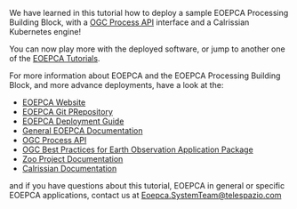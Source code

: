 We have learned in this tutorial how to deploy a sample EOEPCA Processing Building Block, with a [OGC Process API](https://ogcapi.ogc.org/processes/) interface and a Calrissian Kubernetes engine!

You can now play more with the deployed software, or jump to another one of the [EOEPCA Tutorials](https://killercoda.com/eoepca/).

For more information about EOEPCA and the EOEPCA Processing Building Block, and more advance deployments, have a look at the:
 - [EOEPCA Website](https://eoepca.org/)
 - [EOEPCA Git PRepository](https://github.com/EOEPCA/)
 - [EOEPCA Deployment Guide](https://eoepca.readthedocs.io/projects/deploy/en/latest/)
 - [General EOEPCA Documentation](https://eoepca.readthedocs.io/)
 - [OGC Process API](https://ogcapi.ogc.org/processes/)
 - [OGC Best Practices for Earth Observation Application Package](https://docs.ogc.org/bp/20-089r1.html)
 - [Zoo Project Documentation](https://zoo-project.org/resources/userguide/)
 - [Calrissian Documentation](https://duke-gcb.github.io/calrissian/)

and if you have questions about this tutorial, EOEPCA in general or specific EOEPCA applications, contact us at [Eoepca.SystemTeam@telespazio.com](mailto:Eoepca.SystemTeam@telespazio.com)